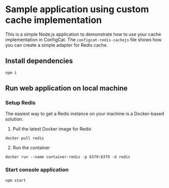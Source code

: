 # Sample application using custom cache implementation

This is a simple Node.js application to demonstrate how to use your cache implementation in ConfigCat. The `configcat-redis-cachejs` file shows how you can create a simple adapter for Redis cache.

## Install dependencies

```
npm i
```

## Run web application on local machine

### Setup Redis

The easiest way to get a Redis instance on your machine is a Docker-based solution.

1. Pull the latest Docker image for Redis

```
docker pull redis
```

2. Run the container

```
docker run --name container-redis -p 6379:6379 -d redis
```

### Start console application

```
npm start
```
